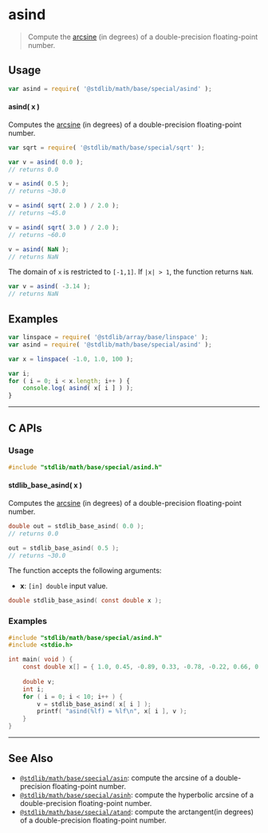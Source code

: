 <!--

@license Apache-2.0

Copyright (c) 2024 The Stdlib Authors.

Licensed under the Apache License, Version 2.0 (the "License");
you may not use this file except in compliance with the License.
You may obtain a copy of the License at

   http://www.apache.org/licenses/LICENSE-2.0

Unless required by applicable law or agreed to in writing, software
distributed under the License is distributed on an "AS IS" BASIS,
WITHOUT WARRANTIES OR CONDITIONS OF ANY KIND, either express or implied.
See the License for the specific language governing permissions and
limitations under the License.

-->

# asind

> Compute the [arcsine][arcsine] (in degrees) of a double-precision floating-point number.

<section class="usage">

## Usage

```javascript
var asind = require( '@stdlib/math/base/special/asind' );
```

#### asind( x )

Computes the [arcsine][arcsine] (in degrees) of a double-precision floating-point number.

```javascript
var sqrt = require( '@stdlib/math/base/special/sqrt' );

var v = asind( 0.0 );
// returns 0.0

v = asind( 0.5 );
// returns ~30.0

v = asind( sqrt( 2.0 ) / 2.0 );
// returns ~45.0

v = asind( sqrt( 3.0 ) / 2.0 );
// returns ~60.0

v = asind( NaN );
// returns NaN
```

The domain of `x` is restricted to `[-1,1]`. If `|x| > 1`, the function returns `NaN`.

```javascript
var v = asind( -3.14 );
// returns NaN
```

</section>

<!-- /.usage -->

<section class="examples">

## Examples

<!-- eslint no-undef: "error" -->

```javascript
var linspace = require( '@stdlib/array/base/linspace' );
var asind = require( '@stdlib/math/base/special/asind' );

var x = linspace( -1.0, 1.0, 100 );

var i;
for ( i = 0; i < x.length; i++ ) {
    console.log( asind( x[ i ] ) );
}
```

</section>

<!-- /.examples -->

<!-- C interface documentation. -->

* * *

<section class="c">

## C APIs

<!-- Section to include introductory text. Make sure to keep an empty line after the intro `section` element and another before the `/section` close. -->

<section class="intro">

</section>

<!-- /.intro -->

<!-- C usage documentation. -->

<section class="usage">

### Usage

```c
#include "stdlib/math/base/special/asind.h"
```

#### stdlib_base_asind( x )

Computes the [arcsine][arcsine] (in degrees) of a double-precision floating-point number.

```c
double out = stdlib_base_asind( 0.0 );
// returns 0.0

out = stdlib_base_asind( 0.5 );
// returns ~30.0
```

The function accepts the following arguments:

-   **x**: `[in] double` input value.

```c
double stdlib_base_asind( const double x );
```

</section>

<!-- /.usage -->

<!-- C API usage notes. Make sure to keep an empty line after the `section` element and another before the `/section` close. -->

<section class="notes">

</section>

<!-- /.notes -->

<!-- C API usage examples. -->

<section class="examples">

### Examples

```c
#include "stdlib/math/base/special/asind.h"
#include <stdio.h>

int main( void ) {
    const double x[] = { 1.0, 0.45, -0.89, 0.33, -0.78, -0.22, 0.66, 0.11, -0.55, 0.0 };
    
    double v;
    int i;
    for ( i = 0; i < 10; i++ ) {
        v = stdlib_base_asind( x[ i ] );
        printf( "asind(%lf) = %lf\n", x[ i ], v );
    }
}
```

</section>

<!-- /.examples -->

</section>

<!-- /.c -->

<!-- Section for related `stdlib` packages. Do not manually edit this section, as it is automatically populated. -->

<section class="related">

* * *

## See Also

-   <span class="package-name">[`@stdlib/math/base/special/asin`][@stdlib/math/base/special/asin]</span><span class="delimiter">: </span><span class="description">compute the arcsine of a double-precision floating-point number.</span>
-   <span class="package-name">[`@stdlib/math/base/special/asinh`][@stdlib/math/base/special/asinh]</span><span class="delimiter">: </span><span class="description">compute the hyperbolic arcsine of a double-precision floating-point number.</span>
-   <span class="package-name">[`@stdlib/math/base/special/atand`][@stdlib/math/base/special/atand]</span><span class="delimiter">: </span><span class="description">compute the arctangent(in degrees) of a double-precision floating-point number.</span>

</section>

<!-- /.related -->

<!-- Section for all links. Make sure to keep an empty line after the `section` element and another before the `/section` close. -->

<section class="links">

[arcsine]: https://en.wikipedia.org/wiki/Inverse_trigonometric_functions

<!-- <related-links> -->

[@stdlib/math/base/special/asin]: https://github.com/stdlib-js/stdlib/tree/develop/lib/node_modules/%40stdlib/math/base/special/asin

[@stdlib/math/base/special/asinh]: https://github.com/stdlib-js/stdlib/tree/develop/lib/node_modules/%40stdlib/math/base/special/asinh

[@stdlib/math/base/special/atand]: https://github.com/stdlib-js/stdlib/tree/develop/lib/node_modules/%40stdlib/math/base/special/atand

<!-- </related-links> -->

</section>

<!-- /.links -->
